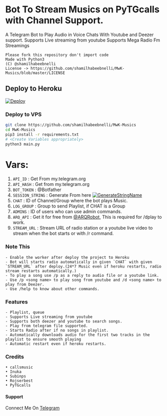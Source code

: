 # Bot To Stream Musics on PyTGcalls with Channel Support.

A Telegram Bot to Play Audio in Voice Chats With Youtube and Deezer support.
Supports Live streaming from youtube
Supports Mega Radio Fm Streamings

```
Please fork this repository don't import code
Made with Python3
(C) @shamilhabeebnelli
License -> https://github.com/shamilhabeebnelli/MwK-Musics/blob/master/LICENSE
```

## Deploy to Heroku

[![Deploy](https://www.herokucdn.com/deploy/button.svg)](https://heroku.com/deploy?template=https://github.com/Aaditya318/mwk-musics)


### Deploy to VPS

```sh
git clone https://github.com/shamilhabeebnelli/MwK-Musics
cd MwK-Musics
pip3 install -r requirements.txt
# <Create Variables appropriately>
python3 main.py
```

# Vars:
1. `API_ID` : Get From my.telegram.org
2. `API_HASH` : Get from my.telegram.org
3. `BOT_TOKEN` : @Botfather
4. `SESSION_STRING` : Generate From here [![GenerateStringName](https://img.shields.io/badge/Telegram-PyroSession-blueblack)](https://t.me/genstr_bot)
5. `CHAT` : ID of Channel/Group where the bot plays Music.
6. `LOG_GROUP` : Group to send Playlist, if CHAT is a Group
7. `ADMINS` : ID of users who can use admin commands.
8. `ARQ_API` : Get it for free from [@ARQRobot](https://telegram.dog/ARQRobot), This is required for /dplay to work.
8. `STREAM_URL` : Stream URL of radio station or a youtube live video to stream when the bot starts or with /r command.

### Note This

```
- Enable the worker after deploy the project to Heroku
- Bot will starts radio automatically in given `CHAT` with given `STREAM_URL` after deploy.(24*7 Music even if heroku restarts, radio stream restarts automatically.)  
- To play a song use /p as a reply to audio file or a youtube link.
- Use /p <song name> to play song from youtube and /d <song name> to play from Deezer.
- Use /help to know about other commands.
```

### Features

```
- Playlist, queue
- Supports Live streaming from youtube
- Supports both deezer and youtube to search songs.
- Play from telegram file supported.
- Starts Radio after if no songs in playlist.
- Automatically downloads audio for the first two tracks in the playlist to ensure smooth playing
- Automatic restart even if heroku restarts.
```

### Credits

```
• callsmusic
• Inuka
• Subinps
• Rojserbest
• PyTGcalls
```
#### Support

Connect Me On [Telegram](https://telegram.dog/shamilnelli)
